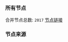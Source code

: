 ### 所有节点
合并节点总数: `2017`
[节点链接](https://raw.githubusercontent.com/rzhy1/11/master/sub/sub_merge_base64.txt)

### 节点来源